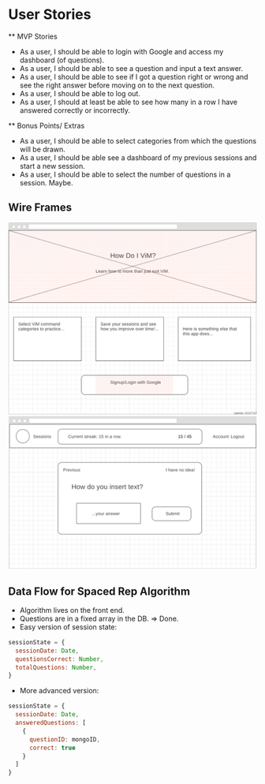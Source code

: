 # User Stories

** MVP Stories
* As a user, I should be able to login with Google and access my dashboard (of questions).
* As a user, I should be able to see a question and input a text answer.
* As a user, I should be able to see if I got a question right or wrong and see the right answer before moving on to the next question.
* As a user, I should be able to log out.
* As a user, I should at least be able to see how many in a row I have answered correctly or incorrectly.

** Bonus Points/ Extras
* As a user, I should be able to select categories from which the questions will be drawn.
* As a user, I should be able see a dashboard of my previous sessions and start a new session.
* As a user, I should be able to select the number of questions in a session. Maybe.


## Wire Frames

![Login Screen](Images/Login.png) <br/>
![Questions Page](Images/QuestionsPage.png) <br/>

## Data Flow for Spaced Rep Algorithm

* Algorithm lives on the front end.
* Questions are in a fixed array in the DB. => Done.
* Easy version of session state:
```js
sessionState = {
  sessionDate: Date,
  questionsCorrect: Number,
  totalQuestions: Number,
}
```
* More advanced version:
```js
sessionState = {
  sessionDate: Date,
  answeredQuestions: [
    {
      questionID: mongoID,
      correct: true
    }
  ]
}
```
